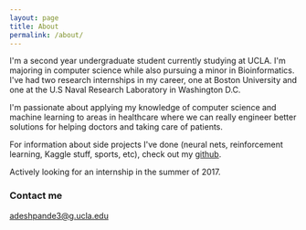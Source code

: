 ```yaml
---
layout: page
title: About
permalink: /about/
---
```


I'm a second year undergraduate student currently studying at UCLA. I'm majoring in computer science while also pursuing a minor in Bioinformatics. I've had two research internships in my career, one at Boston University and one at the U.S Naval Research Laboratory in Washington D.C.

I'm passionate about applying my knowledge of computer science and machine learning to areas in healthcare where we can really engineer better solutions for helping doctors and taking care of patients. 

For information about side projects I've done (neural nets, reinforcement learning, Kaggle stuff, sports, etc), check out my <a href="https://github.com/adeshpande3"  target="_blank">github</a>.

Actively looking for an internship in the summer of 2017.

### Contact me

[adeshpande3@g.ucla.edu](mailto:adeshpande3@g.ucla.edu)
